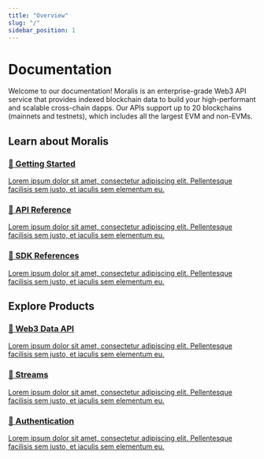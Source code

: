 ```yaml
---
title: "Overview"
slug: "/"
sidebar_position: 1
---
```


# Documentation
Welcome to our documentation! Moralis is an enterprise-grade Web3 API service that provides indexed blockchain data to build your high-performant and scalable cross-chain dapps. Our APIs support up to 20 blockchains (mainnets and testnets), which includes all the largest EVM and non-EVMs.

## Learn about Moralis
<div class="row">
    <div class="col col--4">
        <div class="col-demo">
            <a class="card padding--lg cardContainer_node_modules-@docusaurus-theme-classic-lib-theme-DocCard-styles-module" href="/web3-data-api/">
                <h3>📄️ Getting Started</h3>
                <p>Lorem ipsum dolor sit amet, consectetur adipiscing elit. Pellentesque facilisis sem justo, et iaculis sem elementum eu.</p>
            </a>
        </div>
    </div>
    <div class="col col--4">
        <div class="col-demo">
            <a class="card padding--lg cardContainer_node_modules-@docusaurus-theme-classic-lib-theme-DocCard-styles-module" href="/api-reference/">
                <h3>📄️ API Reference</h3>
                <p>Lorem ipsum dolor sit amet, consectetur adipiscing elit. Pellentesque facilisis sem justo, et iaculis sem elementum eu.</p>
            </a>
        </div>
    </div>
    <div class="col col--4">
        <div class="col-demo">
            <a class="card padding--lg cardContainer_node_modules-@docusaurus-theme-classic-lib-theme-DocCard-styles-module" href="/">
                <h3>📄️ SDK References</h3>
                <p>Lorem ipsum dolor sit amet, consectetur adipiscing elit. Pellentesque facilisis sem justo, et iaculis sem elementum eu.</p>
            </a>
        </div>
    </div>
</div>

## Explore Products 

<div class="row">
    <div class="col col--4">
        <div class="col-demo">
            <a class="card padding--lg cardContainer_node_modules-@docusaurus-theme-classic-lib-theme-DocCard-styles-module" href="/web3-data-api/">
                <h3>📄️ Web3 Data API</h3>
                <p>Lorem ipsum dolor sit amet, consectetur adipiscing elit. Pellentesque facilisis sem justo, et iaculis sem elementum eu.</p>
            </a>
        </div>
    </div>
    <div class="col col--4">
        <div class="col-demo">
            <a class="card padding--lg cardContainer_node_modules-@docusaurus-theme-classic-lib-theme-DocCard-styles-module" href="/web3-data-api/">
                <h3>📄️ Streams</h3>
                <p>Lorem ipsum dolor sit amet, consectetur adipiscing elit. Pellentesque facilisis sem justo, et iaculis sem elementum eu.</p>
            </a>
        </div>
    </div>
    <div class="col col--4">
        <div class="col-demo">
            <a class="card padding--lg cardContainer_node_modules-@docusaurus-theme-classic-lib-theme-DocCard-styles-module" href="/web3-data-api/">
                <h3>📄️ Authentication</h3>
                <p>Lorem ipsum dolor sit amet, consectetur adipiscing elit. Pellentesque facilisis sem justo, et iaculis sem elementum eu.</p>
            </a>
        </div>
    </div>
</div>
